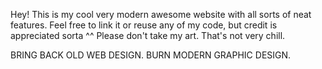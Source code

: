 Hey! This is my cool very modern awesome website with all sorts of neat features.
Feel free to link it or reuse any of my code, but credit is appreciated sorta ^^
Please don't take my art. That's not very chill.

BRING BACK OLD WEB DESIGN. BURN MODERN GRAPHIC DESIGN.
